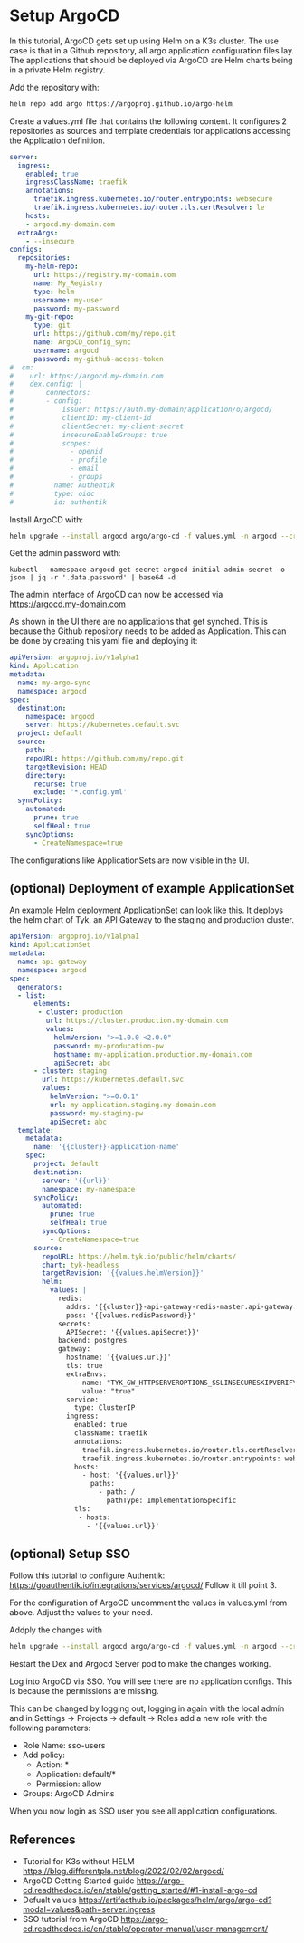 # Setup ArgoCD

In this tutorial, ArgoCD gets set up using Helm on a K3s cluster. The use case is that in a Github repository, all argo application configuration files lay. The applications that should be deployed via ArgoCD are Helm charts being in a private Helm registry.

Add the repository with:
```bash
helm repo add argo https://argoproj.github.io/argo-helm
```

Create a values.yml file that contains the following content. It configures 2 repositories as sources and template credentials for applications accessing the Application definition.
```yaml
server:
  ingress:
    enabled: true
    ingressClassName: traefik
    annotations:
      traefik.ingress.kubernetes.io/router.entrypoints: websecure
      traefik.ingress.kubernetes.io/router.tls.certResolver: le
    hosts:
    - argocd.my-domain.com
  extraArgs:
    - --insecure
configs:
  repositories:
    my-helm-repo:
      url: https://registry.my-domain.com
      name: My_Registry
      type: helm
      username: my-user
      password: my-password
    my-git-repo:
      type: git
      url: https://github.com/my/repo.git
      name: ArgoCD_config_sync
      username: argocd
      password: my-github-access-token
#  cm:
#    url: https://argocd.my-domain.com
#    dex.config: |
#        connectors:
#        - config:
#            issuer: https://auth.my-domain/application/o/argocd/
#            clientID: my-client-id
#            clientSecret: my-client-secret
#            insecureEnableGroups: true
#            scopes:
#              - openid
#              - profile
#              - email
#              - groups
#          name: Authentik
#          type: oidc
#          id: authentik
```

Install ArgoCD with:
```bash
helm upgrade --install argocd argo/argo-cd -f values.yml -n argocd --create-namespace
```

Get the admin password with: 
```
kubectl --namespace argocd get secret argocd-initial-admin-secret -o json | jq -r '.data.password' | base64 -d
```

The admin interface of ArgoCD can now be accessed via https://argocd.my-domain.com

As shown in the UI there are no applications that get synched. This is because the Github repository needs to be added as Application. This can be done by creating this yaml file and deploying it:

```yaml
apiVersion: argoproj.io/v1alpha1
kind: Application
metadata:
  name: my-argo-sync
  namespace: argocd
spec:
  destination:
    namespace: argocd
    server: https://kubernetes.default.svc
  project: default
  source:
    path: .
    repoURL: https://github.com/my/repo.git
    targetRevision: HEAD
    directory:
      recurse: true
      exclude: '*.config.yml'
  syncPolicy:
    automated:
      prune: true
      selfHeal: true
    syncOptions:
      - CreateNamespace=true
```

The configurations like ApplicationSets are now visible in the UI. 

## (optional) Deployment of example ApplicationSet

An example Helm deployment ApplicationSet can look like this. It deploys the helm chart of Tyk, an API Gateway to the staging and production cluster.

```yaml
apiVersion: argoproj.io/v1alpha1
kind: ApplicationSet
metadata:
  name: api-gateway
  namespace: argocd
spec:
  generators:
  - list:
      elements:
       - cluster: production
         url: https://cluster.production.my-domain.com
         values:
           helmVersion: ">=1.0.0 <2.0.0"
           password: my-producation-pw
           hostname: my-application.production.my-domain.com
           apiSecret: abc
      - cluster: staging
        url: https://kubernetes.default.svc
        values:
          helmVersion: ">=0.0.1"
          url: my-application.staging.my-domain.com
          password: my-staging-pw
          apiSecret: abc
  template:
    metadata:
      name: '{{cluster}}-application-name'
    spec:
      project: default
      destination:
        server: '{{url}}'
        namespace: my-namespace
      syncPolicy:
        automated:
          prune: true
          selfHeal: true
        syncOptions:
          - CreateNamespace=true
      source:
        repoURL: https://helm.tyk.io/public/helm/charts/
        chart: tyk-headless
        targetRevision: '{{values.helmVersion}}'
        helm:
          values: |
            redis:
              addrs: '{{cluster}}-api-gateway-redis-master.api-gateway.svc.cluster.local:6379'
              pass: '{{values.redisPassword}}'
            secrets:
              APISecret: '{{values.apiSecret}}'
            backend: postgres
            gateway:
              hostname: '{{values.url}}'
              tls: true
              extraEnvs:
                - name: "TYK_GW_HTTPSERVEROPTIONS_SSLINSECURESKIPVERIFY"
                  value: "true"
              service:
                type: ClusterIP
              ingress:
                enabled: true
                className: traefik
                annotations:
                  traefik.ingress.kubernetes.io/router.tls.certResolver: le
                  traefik.ingress.kubernetes.io/router.entrypoints: websecure
                hosts:
                  - host: '{{values.url}}'
                    paths:
                      - path: /
                        pathType: ImplementationSpecific
                tls:
                 - hosts:
                   - '{{values.url}}'
```

## (optional) Setup SSO

Follow this tutorial to configure Authentik: https://goauthentik.io/integrations/services/argocd/ Follow it till point 3.

For the configuration of ArgoCD uncomment the values in values.yml from above. Adjust the values to your need.

Addply the changes with 

```bash
helm upgrade --install argocd argo/argo-cd -f values.yml -n argocd --create-namespace
```

Restart the Dex and Argocd Server pod to make the changes working.

Log into ArgoCD via SSO. You will see there are no application configs. This is because the permissions are missing. 

This can be changed by logging out, logging in again with the local admin and in Settings -> Projects -> default -> Roles add a new role with the following parameters:
* Role Name: sso-users
* Add policy:
  * Action: *
  * Application: default/*
  * Permission: allow
* Groups: ArgoCD Admins

When you now login as SSO user you see all application configurations.



## References
* Tutorial for K3s without HELM https://blog.differentpla.net/blog/2022/02/02/argocd/
* ArgoCD Getting Started guide https://argo-cd.readthedocs.io/en/stable/getting_started/#1-install-argo-cd
* Defualt values https://artifacthub.io/packages/helm/argo/argo-cd?modal=values&path=server.ingress
* SSO tutorial from ArgoCD https://argo-cd.readthedocs.io/en/stable/operator-manual/user-management/
